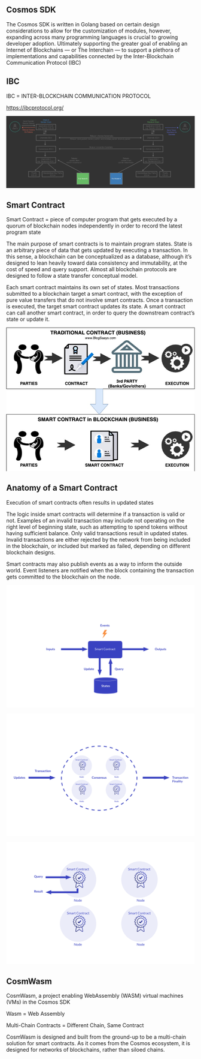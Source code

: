 

## Cosmos SDK

The Cosmos SDK is written in Golang based on certain design considerations to allow for the customization of modules, however, expanding across many programming languages is crucial to growing developer adoption. Ultimately supporting the greater goal of enabling an Internet of Blockchains — or The Interchain — to support a plethora of implementations and capabilities connected by the Inter-Blockchain Communication Protocol (IBC)

## IBC

IBC = INTER-BLOCKCHAIN COMMUNICATION PROTOCOL

https://ibcprotocol.org/

![IBC](/img/IBC.jpg)

## Smart Contract

Smart Contract = piece of computer program that gets executed by a quorum of blockchain nodes independently in order to record the latest program state

The main purpose of smart contracts is to maintain program states. State is an arbitrary piece of data that gets updated by executing a transaction. In this sense, a blockchain can be conceptualized as a database, although it’s designed to lean heavily toward data consistency and immutability, at the cost of speed and query support. Almost all blockchain protocols are designed to follow a state transfer conceptual model.

Each smart contract maintains its own set of states. Most transactions submitted to a blockchain target a smart contract, with the exception of pure value transfers that do not involve smart contracts. Once a transaction is executed, the target smart contract updates its state. A smart contract can call another smart contract, in order to query the downstream contract’s state or update it.

![Smart Contract](/img/Blockchain-Smart-Contract.jpg)

## Anatomy of a Smart Contract

Execution of smart contracts often results in updated states

The logic inside smart contracts will determine if a transaction is valid or not. Examples of an invalid transaction may include not operating on the right level of beginning state, such as attempting to spend tokens without having sufficient balance. Only valid transactions result in updated states. Invalid transactions are either rejected by the network from being included in the blockchain, or included but marked as failed, depending on different blockchain designs.

Smart contracts may also publish events as a way to inform the outside world. Event listeners are notified when the block containing the transaction gets committed to the blockchain on the node.

![Smart Contract 1](/img/Smart-Contract_Explained_1.png#gh-light-mode-only)

![Smart Contract 2](/img/Smart-Contract_Explained_2.png#gh-light-mode-only)

![Smart Contract 3](/img/Smart-Contract_Explained_3.png)


## CosmWasm

CosmWasm, a project enabling WebAssembly (WASM) virtual machines (VMs) in the Cosmos SDK

Wasm = Web Assembly

Multi-Chain Contracts = Different Chain, Same Contract

CosmWasm is designed and built from the ground-up to be a multi-chain solution for smart contracts.
As it comes from the Cosmos ecosystem, it is designed for networks of blockchains, rather than siloed chains.


